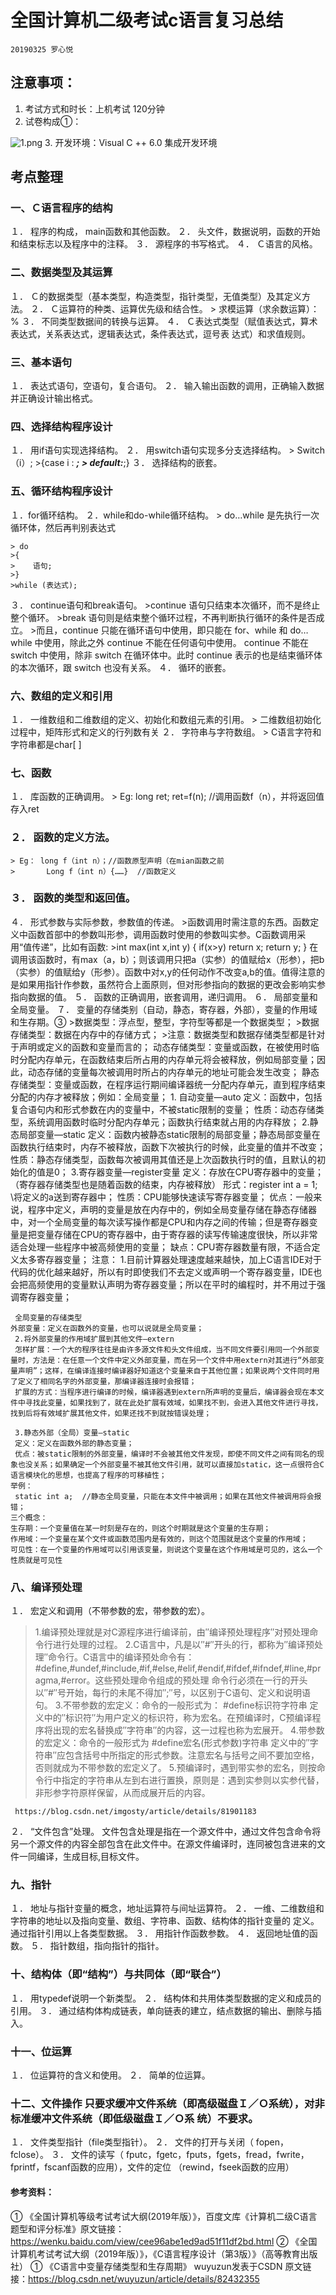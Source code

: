 # 全国计算机二级考试c语言复习总结
    20190325 罗心悦
## 注意事项：
1.	考试方式和时长：上机考试  120分钟
2.	试卷构成①：

![1.png](assets/03/03/lxy/1.PNG)
3.	开发环境：Visual C ++ 6.0 集成开发环境
## 考点整理

### 一、Ｃ语言程序的结构 
１． 程序的构成， main函数和其他函数。 
２． 头文件，数据说明，函数的开始和结束标志以及程序中的注释。 
３． 源程序的书写格式。 
４． Ｃ语言的风格。

### 二、数据类型及其运算 
１． Ｃ的数据类型（基本类型，构造类型，指针类型，无值类型）及其定义方法。 
２． Ｃ运算符的种类、运算优先级和结合性。
    > 求模运算（求余数运算）：% 
３． 不同类型数据间的转换与运算。 
４． Ｃ表达式类型（赋值表达式，算术表达式，关系表达式，逻辑表达式，条件表达式，逗号表 达式）和求值规则。 　 
### 三、基本语句 
１． 表达式语句，空语句，复合语句。 
２． 输入输出函数的调用，正确输入数据并正确设计输出格式。

### 四、选择结构程序设计
１． 用if语句实现选择结构。 
２． 用switch语句实现多分支选择结构。
    > Switch（i）;
    >{case i : *****;
    >  default:*****;} 
３． 选择结构的嵌套。 

### 五、循环结构程序设计 
１．for循环结构。 
２．while和do-while循环结构。 
    > do…while 是先执行一次循环体，然后再判别表达式

    > do
    >{
    >    语句;
    >}
    >while (表达式);
３． continue语句和break语句。
    >continue 语句只结束本次循环，而不是终止整个循环。
    >break 语句则是结束整个循环过程，不再判断执行循环的条件是否成立。
    >而且，continue 只能在循环语句中使用，即只能在 for、while 和 do…while 中使用，除此之外 continue 不能在任何语句中使用。
continue 不能在 switch 中使用，除非 switch 在循环体中。此时 continue 表示的也是结束循环体的本次循环，跟 switch 也没有关系。
４． 循环的嵌套。 

### 六、数组的定义和引用 
１． 一维数组和二维数组的定义、初始化和数组元素的引用。 
    >  二维数组初始化过程中，矩阵形式和定义的行列数有关
２． 字符串与字符数组。 
    > C语言字符和字符串都是char[ ] 

### 七、函数 
１． 库函数的正确调用。 
    > Eg: long ret;     ret=f(n);   //调用函数f（n），并将返回值存入ret

### ２． 函数的定义方法。 
    > Eg： long f（int n）；//函数原型声明（在mian函数之前
    >       Long f（int n）{……}  //函数定义

### ３． 函数的类型和返回值。 
４． 形式参数与实际参数，参数值的传递。
    >函数调用时需注意的东西。函数定义中函数首部中的参数叫形参，调用函数时使用的参数叫实参。C函数调用采用“值传递”，比如有函数:
    >int max(int x,int y)
    {
        if(x>y)
        return x;
        return y;
    }
    在调用该函数时，有max（a，b）；则该调用只把a（实参）的值赋给x（形参），把b（实参）的值赋给y（形参）。函数中对x,y的任何动作不改变a,b的值。值得注意的是如果用指针作参数，虽然符合上面原则，但对形参指向的数据的更改会影响实参指向数据的值。
５． 函数的正确调用，嵌套调用，递归调用。 
６． 局部变量和全局变量。 
７． 变量的存储类别（自动，静态，寄存器，外部），变量的作用域和生存期。③ 
    >数据类型：浮点型，整型，字符型等都是一个数据类型；
    >数据存储类型：数据在内存中的存储方式； 
    >注意：数据类型和数据存储类型都是针对于声明或定义的函数和变量而言的；
     动态存储类型：变量或函数，在被使用时临时分配内存单元，在函数结束后所占用的内存单元将会被释放，例如局部变量；因此，动态存储的变量每次被调用时所占的内存单元的地址可能会发生改变；
     静态存储类型：变量或函数，在程序运行期间编译器统一分配内存单元，直到程序结束分配的内存才被释放；例如：全局变量；
     1. 自动变量—auto 
     定义：函数中，包括复合语句内和形式参数在内的变量中，不被static限制的变量； 
     性质：动态存储类型，系统调用函数时临时分配内存单元；函数执行结束就占用的内存释放；
     2.静态局部变量—static 
     定义：函数内被静态static限制的局部变量；静态局部变量在函数执行结束时，内存不被释放，函数下次被执行的时候，此变量的值并不改变； 
     性质：静态存储类型，函数每次被调用其值还是上次函数执行时的值，且默认的初始化的值是0； 
     3.寄存器变量—register变量 
     定义：存放在CPU寄存器中的变量；（寄存器存储类型也是随着函数的结束，内存被释放） 
     形式：register int a = 1; \将定义的a送到寄存器中； 
     性质：CPU能够快速读写寄存器变量； 
     优点：一般来说，程序中定义，声明的变量是放在内存中的，例如全局变量存储在静态存储器中，对一个全局变量的每次读写操作都是CPU和内存之间的传输；但是寄存器变量是把变量存储在CPU的寄存器中，由于寄存器的读写传输速度很快，所以非常适合处理一些程序中被高频使用的变量； 
     缺点：CPU寄存器数量有限，不适合定义太多寄存器变量； 
     注意： 
     1.目前计算器处理速度越来越快，加上C语言IDE对于代码的优化越来越好，所以有时即使我们不去定义或声明一个寄存器变量，IDE也会把高频使用的变量默认声明为寄存器变量；所以在平时的编程时，并不用过于强调寄存器变量；

     全局变量的存储类型
    外部变量：定义在函数外的变量，也可以说就是全局变量； 
     2.将外部变量的作用域扩展到其他文件–extern 
     怎样扩展：一个大的程序往往是由许多源文件和头文件组成，当不同文件要引用同一个外部变量时，方法是：在任意一个文件中定义外部变量，而在另一个文件中用extern对其进行“外部变量声明”；这样，在编译连接时编译器好知道这个变量来自于其他位置；如果说两个文件同时用了定义了相同名字的外部变量，那编译器连接时会报错； 
     扩展的方式：当程序进行编译的时候，编译器遇到extern所声明的变量后，编译器会现在本文件中寻找此变量，如果找到了，就在此处扩展有效域，如果找不到，会进入其他文件进行寻找，找到后将有效域扩展其他文件，如果还找不到就按错误处理；

     3.静态外部（全局）变量–static 
     定义：定义在函数外部的静态变量； 
     优点：被static限制的外部变量，编译时不会被其他文件发现，即使不同文件之间有同名的现象也没关系；如果确定一个外部变量不被其他文件引用，就可以直接加static，这一点很符合C语言模块化的思想，也提高了程序的可移植性； 
    举例：
     static int a;  //静态全局变量，只能在本文件中被调用；如果在其他文件被调用将会报错；
    三个概念： 
    生存期：一个变量值在某一时刻是存在的，则这个时期就是这个变量的生存期； 
    作用域：一个变量在某个文件或函数范围内是有效的，则这个范围就是这个变量的作用域； 
    可见性：在一个变量的作用域可以引用该变量，则说这个变量在这个作用域是可见的，这么一个性质就是可见性

### 八、编译预处理 
１． 宏定义和调用（不带参数的宏，带参数的宏）。
   >1.编译预处理就是对C源程序进行编译前，由″编译预处理程序″对预处理命令行进行处理的过程。
    2.C语言中，凡是以″#″开头的行，都称为″编译预处理″命令行。C语言中的编译预处命令有：#define,#undef,#include,#if,#else,#elif,#endif,#ifdef,#ifndef,#line,#pragma,#error。这些预处理命令组成的预处理 命令行必须在一行的开头以″#″号开始，每行的未尾不得加″;″号，以区别于C语句、定义和说明语句。
    3.不带参数的宏定义：命令的一般形式为：
   >#define标识符字符串
    定义中的″标识符″为用户定义的标识符，称为宏名。在预编译时，C预编译程序将出现的宏名替换成″字符串″的内容，这一过程也称为宏展开。
    4.带参数的宏定义：命令的一般形式为
   >#define宏名(形式参数)字符串
    定义中的″字符串″应包含括号中所指定的形式参数。注意宏名与括号之间不要加空格，否则就成为不带参数的宏定义了。
    5.预编译时，遇到带实参的宏名，则按命令行中指定的字符串从左到右进行置换，原则是：遇到实参则以实参代替，非形参字符原样保留，从而成展开后的内容。

     https://blog.csdn.net/imgosty/article/details/81901183 
２． “文件包含”处理。
文件包含处理是指在一个源文件中，通过文件包含命令将另一个源文件的内容全部包含在此文件中。在源文件编译时，连同被包含进来的文件一同编译，生成目标,目标文件。

### 九、指针 
１． 地址与指针变量的概念，地址运算符与间址运算符。 
２． 一维、二维数组和字符串的地址以及指向变量、数组、字符串、函数、结构体的指针变量的 定义。通过指针引用以上各类型数据。 
３． 用指针作函数参数。 
４． 返回地址值的函数。 
５． 指针数组，指向指针的指针。 

### 十、结构体（即“结构”）与共同体（即“联合”） 
１． 用typedef说明一个新类型。 
２． 结构体和共用体类型数据的定义和成员的引用。 
３． 通过结构体构成链表，单向链表的建立，结点数据的输出、删除与插入。

### 十一、位运算 
１． 位运算符的含义和使用。 
２． 简单的位运算。 

### 十二、文件操作 只要求缓冲文件系统（即高级磁盘Ｉ／Ｏ系统），对非标准缓冲文件系统（即低级磁盘Ｉ／Ｏ系 统）不要求。 
１． 文件类型指针（file类型指针）。 
２． 文件的打开与关闭（ fopen，fclose）。 
３． 文件的读写（ fputc，fgetc，fputs，fgets，fread，fwrite，fprintf，fscanf函数的应用），文件的定位 （rewind，fseek函数的应用）



#### 参考资料：
①	《全国计算机等级考试考试大纲(2019年版）》，百度文库《计算机二级C语言题型和评分标准》原文链接：https://wenku.baidu.com/view/cee96abe1ed9ad51f11df2bd.html
②	《全国计算机考试考试大纲（2019年版）》，《C语言程序设计（第3版）》（高等教育出版社）
①	《C语言中变量存储类型和生存周期》 wuyuzun发表于CSDN  原文链接：https://blog.csdn.net/wuyuzun/article/details/82432355


